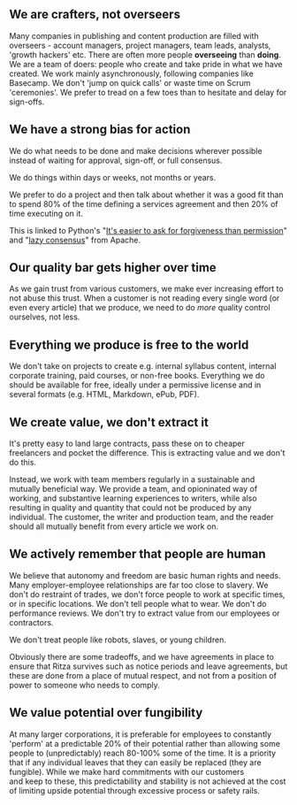 ## We are crafters, not overseers
Many companies in publishing and content production are filled with overseers - account managers, project managers, team leads, analysts, 'growth hackers' etc. There 
are often more people **overseeing** than **doing**. We are a team of doers: people who create and take pride in what we have created. We work mainly asynchronously, 
following companies like Basecamp. We don't 'jump on quick calls' or waste time on Scrum 'ceremonies'. We prefer to tread on a few toes than to hesitate and delay for 
sign-offs.

## We have a strong bias for action
We do what needs to be done and make decisions wherever possible instead of waiting for approval, sign-off, or full consensus.

We do things within days or weeks, not months or years.

We prefer to do a project and then talk about whether it was a good fit than to spend 80% of the time defining a services agreement and then 20% of time executing on it.

This is linked to Python's "[It's easier to ask for forgiveness than permission](https://stackoverflow.com/questions/12265451/ask-forgiveness-not-permission-explain)" and "[lazy consensus](https://community.apache.org/committers/lazyConsensus.html)" from Apache.

## Our quality bar gets higher over time
As we gain trust from various customers, we make ever increasing effort to not abuse this trust. When a customer is not reading every single word (or even 
every article) that we produce, we need to do *more* quality control ourselves, not less.

## Everything we produce is free to the world
We don't take on projects to create e.g. internal syllabus content, internal corporate training, paid courses, or non-free books. Everything we do should be 
available for free, ideally under a permissive license and in several formats (e.g. HTML, Markdown, ePub, PDF).

## We create value, we don't extract it
It's pretty easy to land large contracts, pass these on to cheaper freelancers and pocket the difference. This is extracting value and we don't do this.

Instead, we work with team members regularly in a sustainable and mutually beneficial way. We provide a team, and opioninated way of working, and substantive
learning experiences to writers, while also resulting in quality and quantity that could not be produced by any individual. The customer, the writer and production team, and the reader should all mutually benefit from every article we work on.

## We actively remember that people are human
We believe that autonomy and freedom are basic human rights and needs. Many employer-employee relationships are far too close to slavery. We don't do restraint 
of trades, we don't force people to work at specific times, or in specific locations. We don't tell people what to wear. We don't do performance reviews. We don't 
try to extract value from our employees or contractors.

We don't treat people like robots, slaves, or young children.

Obviously there are some tradeoffs, and we have agreements in place to ensure that Ritza survives such as notice periods and leave agreements, but these are done 
from a place of mutual respect, and not from a position of power to someone who needs to comply.

## We value potential over fungibility
At many larger corporations, it is preferable for employees to constantly 'perform' at a predictable 20% of their potential rather than allowing some people to
(unpredictably) reach 80-100% some of the time. It is a priority that if any individual leaves that they can easily be replaced (they are fungible). While we make hard commitments with our customers  
and keep to these, this predictability and stability is not achieved at the cost of limiting upside potential through excessive process or safety rails.
